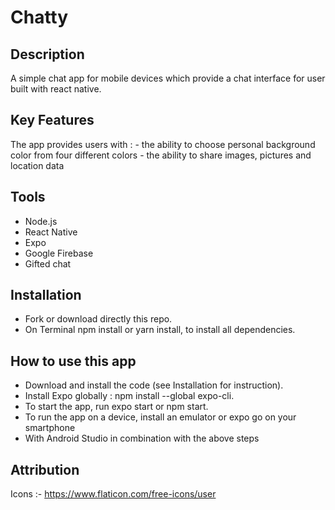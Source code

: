 # Chatty

## Description

A simple chat app for mobile devices which provide a chat interface for user built with react native.

## Key Features

The app provides users with : - the ability to choose personal background color from four different colors - the ability to share images, pictures and location data

## Tools

- Node.js
- React Native
- Expo
- Google Firebase
- Gifted chat

## Installation

- Fork or download directly this repo.
- On Terminal npm install or yarn install, to install all dependencies.

## How to use this app

- Download and install the code (see Installation for instruction).
- Install Expo globally : npm install --global expo-cli.
- To start the app, run expo start or npm start.
- To run the app on a device, install an emulator or expo go on your smartphone
- With Android Studio in combination with the above steps

## Attribution

Icons :-
https://www.flaticon.com/free-icons/user
